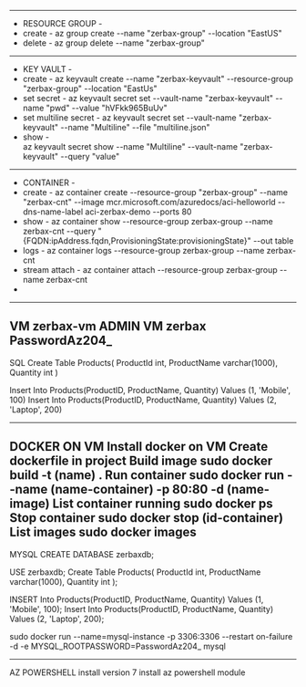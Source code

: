 ----------------------------------
- RESOURCE GROUP -
- create - 
az group create --name "zerbax-group" --location "EastUS"
- delete -
az group delete --name "zerbax-group"
----------------------------------
- KEY VAULT -
- create -
az keyvault create --name "zerbax-keyvault" --resource-group "zerbax-group" --location "EastUs"
- set secret -
az keyvault secret set --vault-name "zerbax-keyvault" --name "pwd" --value "hVFkk965BuUv"
- set multiline secret -
az keyvault secret set --vault-name "zerbax-keyvault" --name "Multiline" --file "multiline.json"
- show -\
az keyvault secret show --name "Multiline" --vault-name "zerbax-keyvault" --query "value"
- ---------------------------------
- CONTAINER -
- create -
az container create --resource-group "zerbax-group" --name "zerbax-cnt" --image mcr.microsoft.com/azuredocs/aci-helloworld --dns-name-label aci-zerbax-demo --ports 80
- show -
az container show --resource-group zerbax-group --name zerbax-cnt --query "{FQDN:ipAddress.fqdn,ProvisioningState:provisioningState}" --out table
- logs -
az container logs --resource-group zerbax-group --name zerbax-cnt
- stream attach -
az container attach --resource-group zerbax-group --name zerbax-cnt
- 




-----------------------------------
VM
zerbax-vm
ADMIN VM
zerbax
PasswordAz204_
------------------------------------
SQL
Create Table Products(
	ProductId int,
	ProductName varchar(1000),
	Quantity int
)

Insert Into Products(ProductID, ProductName, Quantity) Values (1, 'Mobile', 100)
Insert Into Products(ProductID, ProductName, Quantity) Values (2, 'Laptop', 200)

-----------------------------------
DOCKER ON VM
Install docker on VM 
Create dockerfile in project
Build image
sudo docker build -t (name) .
Run container
sudo docker run --name (name-container) -p 80:80 -d (name-image)
List container running
sudo docker ps
Stop container
sudo docker stop (id-container)
List images
sudo docker images
-----------------------------------
MYSQL
CREATE DATABASE zerbaxdb;

USE zerbaxdb;
Create Table Products(
	ProductId int,
	ProductName varchar(1000),
	Quantity int
);

INSERT Into Products(ProductID, ProductName, Quantity) Values (1, 'Mobile', 100);
Insert Into Products(ProductID, ProductName, Quantity) Values (2, 'Laptop', 200);

sudo docker run --name=mysql-instance -p 3306:3306 --restart on-failure -d -e MYSQL_ROOTPASSWORD=PasswordAz204_ mysql

----------------------------------
AZ POWERSHELL
install version 7
install az powershell module


